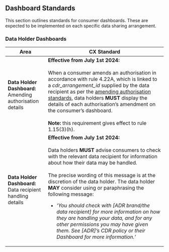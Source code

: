 <h2 class="schema-heading" id="consumer-experience_dashboard-standards">Dashboard Standards</h2>



This section outlines standards for consumer dashboards. These are expected to be implemented on each specific data sharing arrangement.

<h3 class="schema-toc" data-cds-menu="h3" id="consumer-experience_dashboard-standards_data-holder-dashboards">Data Holder Dashboards</h3>

|Area|CX Standard|
|-------------------|------------------------------|
|**Data Holder Dashboard:**<br>Amending authorisation details|**Effective from July 1st 2024:**<br><br>When a consumer amends an authorisation in accordance with rule 4.22A, which is linked to a _cdr_arrangement_id_ supplied by the data recipient as per the [amending authorisation standards](#amending-authorisation-standards), data holders **MUST** display the details of each authorisation’s amendment on the consumer’s dashboard.<br><br>**Note:** this requirement gives effect to rule 1.15(3)(h).|
|**Data Holder Dashboard:**<br>Data recipient handling details|**Effective from July 1st 2024:**<br><br>Data holders **MUST** advise consumers to check with the relevant data recipient for information about how their data may be handled.<br><br>The precise wording of this message is at the discretion of the data holder. The data holder **MAY** consider using or paraphrasing the following message:<br><ul><li><i>‘You should check with [ADR brand/the data recipient] for more information on how they are handling your data, and for any other permissions you may have given them. See [ADR]’s CDR policy or their Dashboard for more information.’</i><ul>|
